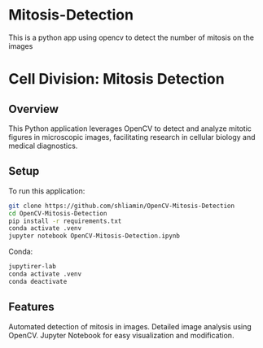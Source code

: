 # Mitosis-Detection
This is a python app using opencv to detect the number of mitosis on the images

# Cell Division: Mitosis Detection

## Overview
This Python application leverages OpenCV to detect and analyze mitotic figures in microscopic images, facilitating research in cellular biology and medical diagnostics.

## Setup
To run this application:
```bash
git clone https://github.com/shliamin/OpenCV-Mitosis-Detection
cd OpenCV-Mitosis-Detection
pip install -r requirements.txt
conda activate .venv
jupyter notebook OpenCV-Mitosis-Detection.ipynb
```

Conda:

```bash
jupytirer-lab 
conda activate .venv
conda deactivate
```

## Features
Automated detection of mitosis in images.
Detailed image analysis using OpenCV.
Jupyter Notebook for easy visualization and modification.
